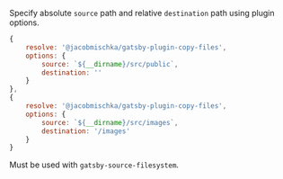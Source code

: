 Specify absolute `source` path and relative `destination` path using plugin options.

```js
{
	resolve: '@jacobmischka/gatsby-plugin-copy-files',
	options: {
		source: `${__dirname}/src/public`,
		destination: ''
	}
},
{
	resolve: '@jacobmischka/gatsby-plugin-copy-files',
	options: {
		source: `${__dirname}/src/images`,
		destination: '/images'
	}
}
```

Must be used with `gatsby-source-filesystem`.
